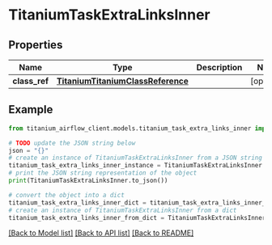# TitaniumTaskExtraLinksInner


## Properties

Name | Type | Description | Notes
------------ | ------------- | ------------- | -------------
**class_ref** | [**TitaniumTitaniumClassReference**](TitaniumClassReference.md) |  | [optional] 

## Example

```python
from titanium_airflow_client.models.titanium_task_extra_links_inner import TitaniumTaskExtraLinksInner

# TODO update the JSON string below
json = "{}"
# create an instance of TitaniumTaskExtraLinksInner from a JSON string
titanium_task_extra_links_inner_instance = TitaniumTaskExtraLinksInner.from_json(json)
# print the JSON string representation of the object
print(TitaniumTaskExtraLinksInner.to_json())

# convert the object into a dict
titanium_task_extra_links_inner_dict = titanium_task_extra_links_inner_instance.to_dict()
# create an instance of TitaniumTaskExtraLinksInner from a dict
titanium_task_extra_links_inner_from_dict = TitaniumTaskExtraLinksInner.from_dict(titanium_task_extra_links_inner_dict)
```
[[Back to Model list]](../README.md#documentation-for-models) [[Back to API list]](../README.md#documentation-for-api-endpoints) [[Back to README]](../README.md)


